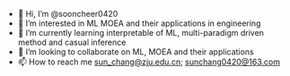 - 👋 Hi, I’m @sooncheer0420
- 👀 I’m interested in ML MOEA and their applications in engineering
- 🌱 I’m currently learning interpretable of ML, multi-paradigm driven method and casual inference
- 💞️ I’m looking to collaborate on ML, MOEA and their applications
- 📫 How to reach me sun_chang@zju.edu.cn; sunchang0420@163.com

<!---
sooncheer0420/sooncheer0420 is a ✨ special ✨ repository because its `README.md` (this file) appears on your GitHub profile.
You can click the Preview link to take a look at your changes.
--->
